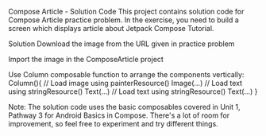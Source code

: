 Compose Article - Solution Code
This project contains solution code for Compose Article practice problem. In the exercise, you need to build a screen which displays article about Jetpack Compose Tutorial.

Solution
Download the image from the URL given in practice problem

Import the image in the ComposeArticle project

Use Column composable function to arrange the components vertically:
Column(){
    // Load image using painterResource()
    Image(...)
    // Load text using stringResource()
    Text(...)
    // Load text using stringResource()
    Text(...)
}

Note:
The solution code uses the basic composables covered in Unit 1, Pathway 3 for Android Basics in Compose.
There's a lot of room for improvement, so feel free to experiment and try different things.
